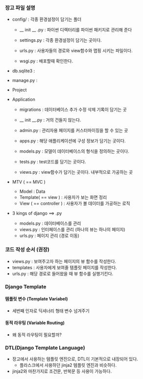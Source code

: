 ### 장고 파일 설명

* config/  : 각종 환경설정이 담기는 폴더

  * __ init __ .py : 파이썬 디렉터리를 파이썬 패키지로 관리해 준다

  * settings.py : 각종 환경설정이 담기는 곳이다.

  * urls.py : 사용자들의 경로와 view함수와 맵핑 시키는 파일이다.

  * wsgi.py : 배포할때 확인한다.

    

* db.sqlite3 : 

* manage.py : 

  

* Project

* Application

  * migrations : 데이터베이스 추가 수정 삭제 기록이 담기는 곳

  * __ init __.py : 거의 건들지 않는다.
  * admin.py  : 관리자용 페이지를 커스터마이징을 할 수 있는 곳
  * apps.py : 해당 애플리케이션에 구성 정보가 담기는 곳이다.
  * models.py : 모델이 데이터베이스의 형식을 정의하는 곳이다.
  * tests.py : test코드를 담기는 곳이다.
  * views.py : view함수가 담기는 곳이다. 내부적으로 가공하는 곳



* MTV ( == MVC )
  * Model : Data
  * Template( == view ) : 사용자가 보는 화면 정리
  * View ( == controller ) : 사용자가 볼 데이터를 가공하는 로직



* 3 kings of django ==> .py
  * models.py : 데이터베이스를 관리
  * views.py : 인터페이스를 관리 (하나의 뷰는 하나의 페이지)
  * urls.py : 페이지 관리 (경로 이동)



### 코드 작성 순서 (권장)

* views.py : 보여주고자 하는 페이지의 뷰 함수를 작성한다.
* templates : 사용자에게 보여줄 템플릿 페이지를 작성한다.
* urls.py :  해당 경로로 들어왔을 때 뷰 함수를 실행기킨다.



### Django Template

#### 템플릿 변수 (Template Variabel)

* 세번째 인자로 딕셔너리 형태 변수 넘겨주기



#### 동적 라우팅 (Variable Routing)

* 왜 동적 라우팅이 필요할까?



### DTL(Django Template Language)

* 장고에서 사용하는 템플릿 엔진으로, DTL이 기본적으로 내장되어 있다.
  * 플라스크에서 사용하던 jinja2 템플릿 엔진과 비슷하다.
* jinja2와 마찬가지로 조건문, 반복문 등 사용이 가능하다.





